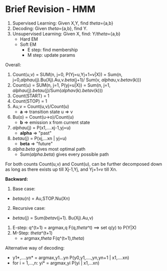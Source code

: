 # Brief Revision - HMM

1. Supervised Learning: Given X,Y, find *theta*={a,b}
2. Decoding: Given *theta*={a,b}, find Y.
3. Unsupervised Learning: Given X, find: Y/*theta*={a,b}
    - Hard EM
    - Soft EM
        - E step: find membership
        - M step: update params
        
        
Overall: 
1. Count(u,v) = SUM(n, j=0, P(Yj=u,Yj+1=v|X)) = Sum(n, j=0,*alpha*u(j).Bu(Xj).Au,v.*beta*(j+1)/
                                                    Sum(v, *alpha*u,v.*beta*v(k)))
2. Count(u) = SUM(n, j=1, P(yj=u|X)) = Sum(n, j=1, *alpha*u(j).*beta*u(j)/Sum(*alpha*v(k).*beta*v(k)))
3. Count(START) = 1
4. Count(STOP) = 1
5. Au,v = Count(u,v)/Count(u)           
    - **a**       => transition state u => v
6. Bu(o) = Count(u->o)/Count(u)         
    - **b**       => emission x from current state
7. *alpha*u(j) = P(x1,....xj-1,yj=u)    
    - **alpha**   => "past"
8. *beta*u(j) = P(xj,...xn | yj=u)      
    - **beta**    => "future"
9. *alpha*.*beta* gives most optimal path
    - Sum(*alpha*.*beta*) gives every possible path


For both counts Count(u,v) and Count(u), can be further decomposed down
as long as there exists up till Xj-1,Yj, and Yj+1=v till Xn.



**Backward:**
1. Base case: 
- *beta*u(n) = Au,STOP.Nu(Xn)
2. Recursive case:
- *beta*u(j) = Sum(*beta*v(j+1). Bu(Xj).Au,v)


1. E-step: q^(t+1) = argmax,q F(q,*theta*^t) ==> set q(y) to P(Y|X)
2. M-Step: *theta*^(t+1) 
    - = argmax,*theta* F(q^(t+1),*theta*)


Alternative way of decoding:
- y1*,....yn* = argmax,y1...yn P(y0,y1,....,yn,yn+1 | x1,....xn)
- for i = 1,...,n: yi* = argmax,yi P(yi | x1,...xn)

